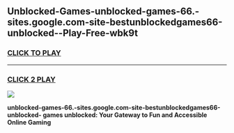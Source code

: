 
## Unblocked-Games-unblocked-games-66.-sites.google.com-site-bestunblockedgames66-unblocked--Play-Free-wbk9t
<h3>
<a href="https://premium76.site?title=unblocked-games-66.-sites.google.com-site-bestunblockedgames66-unblocked-&ref=15A">CLICK TO PLAY</a></h3>
<hr>

<h3>
<a href="https://premium76.site?title=unblocked-games-66.-sites.google.com-site-bestunblockedgames66-unblocked-&ref=15A">CLICK 2 PLAY</a>
  
</h3>

<a href="https://premium76.site?title=unblocked-games-66.-sites.google.com-site-bestunblockedgames66-unblocked-&ref=15A"><img src="https://clearcache.store/games.png"></a>


**unblocked-games-66.-sites.google.com-site-bestunblockedgames66-unblocked- games unblocked: Your Gateway to Fun and Accessible Online Gaming**

